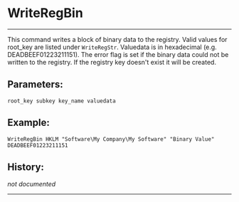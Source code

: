 # WriteRegBin

---

This command writes a block of binary data to the registry. Valid values for root_key are listed under `WriteRegStr`. Valuedata is in hexadecimal (e.g. DEADBEEF01223211151). The error flag is set if the binary data could not be written to the registry. If the registry key doesn't exist it will be created.

## Parameters:

    root_key subkey key_name valuedata

## Example:

	WriteRegBin HKLM "Software\My Company\My Software" "Binary Value" DEADBEEF01223211151

## History:

*not documented*

---
